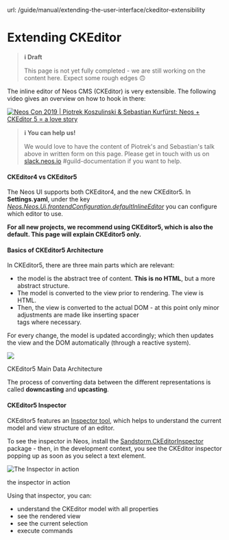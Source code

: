 url: /guide/manual/extending-the-user-interface/ckeditor-extensibility
# Extending CKEditor

> **ℹ️ Draft**
> 
> This page is not yet fully completed - we are still working on the content here. Expect some rough edges 🙃

The inline editor of Neos CMS (CKEditor) is very extensible. The following video gives an overview on how to hook in there:

[![Neos Con 2019 | Piotrek Koszulinski & Sebastian Kurfürst: Neos + CKEditor 5 = a love story](/_Resources/Persistent/be8855aecd4ac243d2a96b888ffaf01ae3c16797/Youtube-fVcV_KnynGE-maxresdefault.jpg)](https://www.youtube.com/watch?v=fVcV_KnynGE)

> **ℹ️ You can help us!**
> 
> We would love to have the content of Piotrek's and Sebastian's talk above in written form on this page. Please get in touch with us on [slack.neos.io](https://slack.neos.io) #guild-documentation if you want to help.

#### CKEditor4 vs CKEditor5

The Neos UI supports both CKEditor4, and the new CKEditor5. In **Settings.yaml**, under the key [_Neos.Neos.Ui.frontendConfiguration.defaultInlineEditor_](https://github.com/neos/neos-ui/blob/2.x/Configuration/Settings.yaml#L92) you can configure which editor to use.

**For all new projects, we recommend using CKEditor5, which is also the default. This page will explain CKEditor5 only.**

#### Basics of CKEditor5 Architecture

In CKEditor5, there are three main parts which are relevant:

*   the model is the abstract tree of content. **This is no HTML**, but a more abstract structure.
*   The model is converted to the view prior to rendering. The view is HTML.
*   Then, the view is converted to the actual DOM - at this point only minor adjustments are made like inserting spacer <br /> tags where necessary.

For every change, the model is updated accordingly; which then updates the view and the DOM automatically (through a reactive system).

![](/_Resources/Persistent/4e1c1314f285dba89d0cf46d4d74603bc38bcc0a/ckeditor_model_view_dom.png)

CKEditor5 Main Data Architecture

The process of converting data between the different representations is called **downcasting** and **upcasting**.

#### CKEditor5 Inspector

CKEditor5 features an [Inspector tool](https://ckeditor.com/docs/ckeditor5/latest/framework/guides/development-tools.html), which helps to understand the current model and view structure of an editor.

To see the inspector in Neos, install the [Sandstorm.CkEditorInspector](https://github.com/sandstorm/CkEditorInspector) package - then, in the development context, you see the CKEditor inspector popping up as soon as you select a text element.

![The Inspector in action](/_Resources/Persistent/93fab50680d921c90e5cff1f745e99f2ffb3fe7d/ckeditor_inspector-1920x1125.png)

the inspector in action

Using that inspector, you can:

*   understand the CKEditor model with all properties
*   see the rendered view
*   see the current selection
*   execute commands